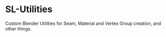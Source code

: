 # SL-Utilities
Custom Blender Utilities for Seam, Material and Vertex Group creation, and other things.

